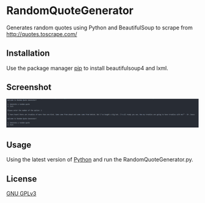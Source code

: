 # RandomQuoteGenerator

Generates random quotes using Python and BeautifulSoup to scrape from http://quotes.toscrape.com/

## Installation

Use the package manager [pip](https://pip.pypa.io/en/stable/) to install beautifulsoup4 and lxml.

## Screenshot

![Screenshot of the app](/screenshot1.PNG)

## Usage

Using the latest version of [Python](https://www.python.org/downloads/) and run the RandomQuoteGenerator.py.

## License
[GNU GPLv3](https://choosealicense.com/licenses/gpl-3.0/)
